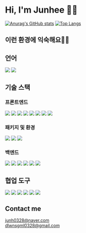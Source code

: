 # Hi, I'm Junhee 🙋🏻

[![Anurag's GitHub stats](https://github-readme-stats.vercel.app/api?username=junh0328)](https://github.com/anuraghazra/github-readme-stats)
[![Top Langs](https://github-readme-stats.vercel.app/api/top-langs/?username=junh0328&layout=compact&hide=r,jupyter%20notebook,c%23&exclude_repo=roharui.github.io)](https://github.com/anuraghazra/github-readme-stats)

## 이런 환경에 익숙해요✍🏼

## 언어

<p>
<img src="https://img.shields.io/badge/JavaScript-F7DF1E?style=flat-square&logo=JavaScript&logoColor=white"/> 
<img src= "https://img.shields.io/badge/TypeScript-black?logo=typescript&logoColor=blue"/>
</p>

## 기술 스택


### 프론트엔드
<p>
  <img src="https://img.shields.io/badge/HTML-white?logo=html5"/>
  <img src= "https://img.shields.io/badge/CSS-blue?logo=css3"/>
  <img src= "https://img.shields.io/badge/React-black?logo=react"/>
  <img src= "https://img.shields.io/badge/Redux-593D88?logo=Redux&logoColor=white"/>
  <img src= "https://img.shields.io/badge/ReduxSaga-999999?logo=Redux-saga&logoColor=white"/>
  <img src="https://img.shields.io/badge/Next-000000?style=flat-square&logo=Next.js&logoColor=white"/>
  <img src="https://img.shields.io/badge/StyledComponents-DB7093?style=flat-square&logo=Styled-components&logoColor=white"/>
  <img src= "https://img.shields.io/badge/-emotion-ff69b4"/>
</p>

### 패키지 및 환경
<p>
  <img src="https://img.shields.io/badge/Yarn-2C8EBB?style=flat-square&logo=Yarn&logoColor=white"/>
  <img src="https://img.shields.io/badge/Prettier-F7B93E?style=flat-square&logo=Prettier&logoColor=white"/>
  <img src="https://img.shields.io/badge/Eslint-4B3263?style=flat-square&logo=Eslint&logoColor=white"/>
</p>

### 백엔드
<p>
  <img src="https://img.shields.io/badge/-Node.js-black?logo=Node.js"/>
  <img src="https://img.shields.io/badge/-express-blue?logo=Express"/>
  <img src="https://img.shields.io/badge/-Mongo%20DB-white?logo=MongoDB"/>
  <img src="https://img.shields.io/badge/-MySQL-%234479A1?logo=MySQL&logoColor=white"/>
  <img src="https://img.shields.io/badge/-Sequelize-%2352B0E7?logo=Sequelize&logoColor=white"/>
  <img src="https://img.shields.io/badge/Postman-FF6C37?style=flat-square&logo=Postman&logoColor=white"/>

</p>

## 협업 도구

<p>
  <img src="https://img.shields.io/badge/Notion-white?logo=notion&logoColor=black">
  <img src="https://img.shields.io/badge/GitHub-100000?logo=github" />
  <img src= "https://img.shields.io/badge/Git-FF4500?logo=git&logoColor=white"/>
  <img src="https://img.shields.io/badge/-slack-%234A154B?logo=Slack"/>
  <img src="https://img.shields.io/badge/Gather-caa6fe?style=flat-square&logo=Undertale&logoColor=white"/>
  <img src="https://img.shields.io/badge/-Swagger-black?logo=Swagger">
  
</p>

## Contact me

junh0328@naver.com <br/>
dlwnsgml0328@gmail.com


<!--
**junh0328/junh0328** is a ✨ _special_ ✨ repository because its `README.md` (this file) appears on your GitHub profile.

Here are some ideas to get you started:

- 🔭 I’m currently working on ...
- 🌱 I’m currently learning ...
- 👯 I’m looking to collaborate on ...
- 🤔 I’m looking for help with ...
- 💬 Ask me about ...
- 📫 How to reach me: ...
- 😄 Pronouns: ...
- ⚡ Fun fact: ...
-->
